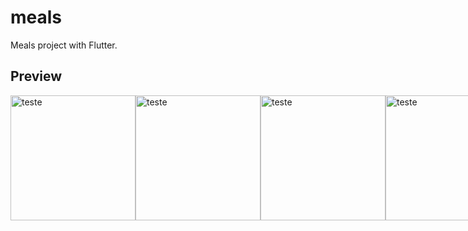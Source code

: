 # meals

Meals project with Flutter.

## Preview
<div style="display:flex;">
  <img src="https://github.com/cesarfreitax/expense_tracker/assets/96268732/af2e79db-9464-417d-83da-d536cf2d5f1a" alt="teste" height="200" float="left"/>
  <img src="https://github.com/cesarfreitax/expense_tracker/assets/96268732/1af2ad33-a2e8-4375-8fcb-507386bc99c7" alt="teste" height="200" float="left"/>
  <img src="https://github.com/cesarfreitax/expense_tracker/assets/96268732/38a9de78-ed63-49ab-8f56-269eb9630013" alt="teste" height="200" float="left"/>
  <img src="https://github.com/cesarfreitax/expense_tracker/assets/96268732/bedbdeb8-4c2f-4b31-92a5-e3a6a3c6cb06" alt="teste" height="200" float="left"/>
  <img src="https://github.com/cesarfreitax/expense_tracker/assets/96268732/2fa5f0ff-5012-4d53-bffb-cf30e0f83cca" alt="teste" height="200" float="left"/>
  <img src="https://github.com/cesarfreitax/expense_tracker/assets/96268732/e7f55b84-d28b-4b1b-a700-7e41df0f90d5" alt="teste" height="200" float="left"/>
</div>
